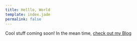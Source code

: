 ```yaml
---
title: Helllo, World
template: index.jade
permalink: false
---
```


Cool stuff coming soon! In the mean time, [check out my Blog](http://blog.davidminnerly.com)
